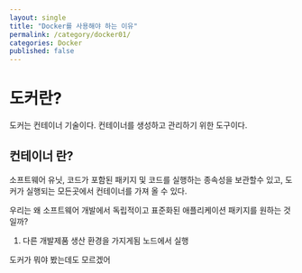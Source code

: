 ```yaml
---
layout: single
title: "Docker를 사용해야 하는 이유"
permalink: /category/docker01/
categories: Docker
published: false
---
```


# 도커란?
도커는 컨테이너 기술이다. 
컨테이너를 생성하고 관리하기 위한 도구이다.  
 ## 컨테이너 란?
소프트웨어 유닛, 코드가 포함된 패키지 및 코드를 실행하는 종속성을 보관할수 있고, 도커가 실행되는 모든곳에서 컨테이너를 가져 올 수 있다.

우리는 왜 소프트웨어 개발에서 독립적이고 표준화된 애플리케이션 패키지를 원하는 것일까?
1. 다른 개발제품 생산 환경을 가지게됨
노드에서 실행

도커가 뭐야 봤는데도 모르겠어